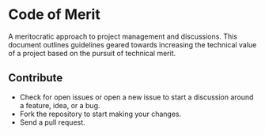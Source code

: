 # Code of Merit

A meritocratic approach to project management and discussions. This document
outlines guidelines geared towards increasing the technical value of a project
based on the pursuit of technical merit.

## Contribute
- Check for open issues or open a new issue to start a discussion around a 
feature, idea, or a bug.
- Fork the repository to start making your changes.
- Send a pull request.
